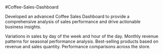 #Coffee-Sales-Dashboard

Developed an advanced Coffee Sales Dashboard to provide a comprehensive analysis of sales performance and drive actionable business insights.

Variations in sales by day of the week and hour of the day.
Monthly revenue patterns for seasonal performance analysis.
Best-selling products based on revenue and sales quantity.
Performance comparisons across the store.
